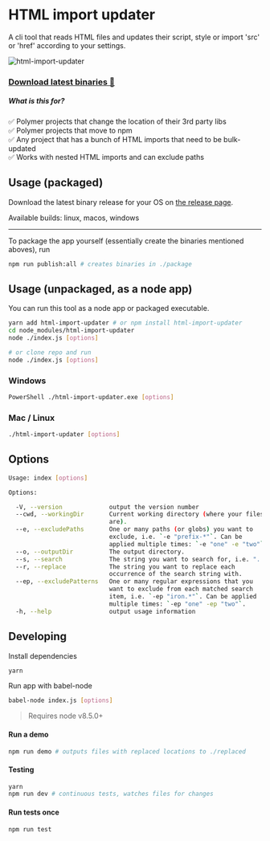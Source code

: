 # HTML import updater
A cli tool that reads HTML files and updates their script, style or import 'src' or 'href' according to your settings.

![html-import-updater](https://user-images.githubusercontent.com/1515742/31330377-7588674e-acde-11e7-94a9-40f73e7d1441.gif)

### [Download latest binaries 📀](https://github.com/danmindru/html-import-updater/releases/latest)

##### What is this for?
✅ Polymer projects that change the location of their 3rd party libs<br/>
✅ Polymer projects that move to npm <br/>
✅ Any project that has a bunch of HTML imports that need to be bulk-updated <br/>
✅ Works with nested HTML imports and can exclude paths

## Usage (packaged)
Download the latest binary release for your OS on [the release page](https://github.com/danmindru/html-import-updater/releases).

Available builds: linux, macos, windows

-------------------------------------------------------------------

To package the app yourself (essentially create the binaries mentioned aboves), run
```bash
npm run publish:all # creates binaries in ./package
```

## Usage (unpackaged, as a node app)
You can run this tool as a node app or packaged executable.

```bash
yarn add html-import-updater # or npm install html-import-updater
cd node_modules/html-import-updater
node ./index.js [options]
```

```bash
# or clone repo and run
node ./index.js [options]
```

### Windows
```bash
PowerShell ./html-import-updater.exe [options]
```
### Mac / Linux
```bash
./html-import-updater [options]
```

## Options
```bash
Usage: index [options]

Options:

  -V, --version             output the version number
  --cwd, --workingDir       Current working directory (where your files
                            are).
  --e, --excludePaths       One or many paths (or globs) you want to
                            exclude, i.e. `-e "prefix-*"`. Can be
                            applied multiple times: `-e "one" -e "two"`.
  --o, --outputDir          The output directory.
  --s, --search             The string you want to search for, i.e. "../"
  --r, --replace            The string you want to replace each     
                            occurrence of the search string with.
  --ep, --excludePatterns   One or many regular expressions that you
                            want to exclude from each matched search
                            item, i.e. `-ep "iron.*"`. Can be applied
                            multiple times: `-ep "one" -ep "two"`.
  -h, --help                output usage information
```

## Developing
Install dependencies
```bash
yarn
```

Run app with babel-node
```bash
babel-node index.js [options]
```

> Requires node v8.5.0+

#### Run a demo
```bash
npm run demo # outputs files with replaced locations to ./replaced
```

#### Testing
```bash
yarn
npm run dev # continuous tests, watches files for changes
```

#### Run tests once
```bash
npm run test
```
